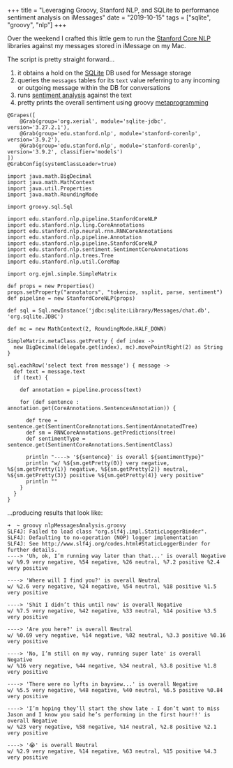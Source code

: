 +++
title = "Leveraging Groovy, Stanford NLP, and SQLite to performance sentiment analysis on iMessages"
date = "2019-10-15"
tags = ["sqlite", "groovy", "nlp"]
+++

Over the weekend I crafted this little gem to run the [Stanford Core NLP](https://stanfordnlp.github.io/CoreNLP/) libraries against my messages
stored in iMessage on my Mac.

The script is pretty straight forward...

1. it obtains a hold on the [SQLite](https://sqlite.org/index.html) DB used for Message storage
2. queries the `messages` tables for its `text` value referring to any incoming or outgoing message within the DB for conversations
3. runs [sentiment analysis](https://en.wikipedia.org/wiki/Sentiment_analysis) against the text
4. pretty prints the overall sentiment using groovy [metaprogramming](http://groovy-lang.org/metaprogramming.html)

```
@Grapes([
    @Grab(group='org.xerial', module='sqlite-jdbc', version='3.27.2.1'),
    @Grab(group='edu.stanford.nlp', module='stanford-corenlp', version='3.9.2'),
    @Grab(group='edu.stanford.nlp', module='stanford-corenlp', version='3.9.2', classifier='models')
])
@GrabConfig(systemClassLoader=true)

import java.math.BigDecimal
import java.math.MathContext
import java.util.Properties
import java.math.RoundingMode

import groovy.sql.Sql

import edu.stanford.nlp.pipeline.StanfordCoreNLP
import edu.stanford.nlp.ling.CoreAnnotations
import edu.stanford.nlp.neural.rnn.RNNCoreAnnotations
import edu.stanford.nlp.pipeline.Annotation
import edu.stanford.nlp.pipeline.StanfordCoreNLP
import edu.stanford.nlp.sentiment.SentimentCoreAnnotations
import edu.stanford.nlp.trees.Tree
import edu.stanford.nlp.util.CoreMap

import org.ejml.simple.SimpleMatrix

def props = new Properties()
props.setProperty("annotators", "tokenize, ssplit, parse, sentiment")
def pipeline = new StanfordCoreNLP(props)

def sql = Sql.newInstance('jdbc:sqlite:Library/Messages/chat.db', 'org.sqlite.JDBC')

def mc = new MathContext(2, RoundingMode.HALF_DOWN)

SimpleMatrix.metaClass.getPretty { def index ->
  new BigDecimal(delegate.get(index), mc).movePointRight(2) as String
}

sql.eachRow('select text from message') { message ->
  def text = message.text
  if (text) {  

    def annotation = pipeline.process(text)

    for (def sentence : annotation.get(CoreAnnotations.SentencesAnnotation)) {

      def tree = sentence.get(SentimentCoreAnnotations.SentimentAnnotatedTree)
      def sm = RNNCoreAnnotations.getPredictions(tree)
      def sentimentType = sentence.get(SentimentCoreAnnotations.SentimentClass)

      println "----> '${sentence}' is overall ${sentimentType}"
      println "w/ %${sm.getPretty(0)} very negative, %${sm.getPretty(1)} negative, %${sm.getPretty(2)} neutral, %${sm.getPretty(3)} positive %${sm.getPretty(4)} very positive"
      println ""
    }
  }
}
```

...producing results that look like:

```
➜  ~ groovy nlpMessagesAnalysis.groovy
SLF4J: Failed to load class "org.slf4j.impl.StaticLoggerBinder".
SLF4J: Defaulting to no-operation (NOP) logger implementation
SLF4J: See http://www.slf4j.org/codes.html#StaticLoggerBinder for further details.
----> 'Uh, ok, I’m running way later than that...' is overall Negative
w/ %9.9 very negative, %54 negative, %26 neutral, %7.2 positive %2.4 very positive

----> 'Where will I find you?' is overall Neutral
w/ %2.6 very negative, %24 negative, %54 neutral, %18 positive %1.5 very positive

----> 'Shit I didn’t this until now' is overall Negative
w/ %7.5 very negative, %42 negative, %33 neutral, %14 positive %3.5 very positive

----> 'Are you here?' is overall Neutral
w/ %0.69 very negative, %14 negative, %82 neutral, %3.3 positive %0.16 very positive

----> 'No, I’m still on my way, running super late' is overall Negative
w/ %16 very negative, %44 negative, %34 neutral, %3.8 positive %1.8 very positive

----> 'There were no lyfts in bayview...' is overall Negative
w/ %5.5 very negative, %48 negative, %40 neutral, %6.5 positive %0.84 very positive

----> 'I’m hoping they’ll start the show late - I don’t want to miss Jason and I know you said he’s performing in the first hour!!' is overall Negative
w/ %23 very negative, %58 negative, %14 neutral, %2.8 positive %2.1 very positive

----> '😭' is overall Neutral
w/ %2.9 very negative, %14 negative, %63 neutral, %15 positive %4.3 very positive

```
